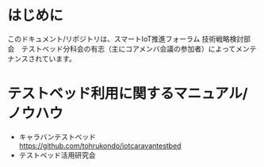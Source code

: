 
# はじめに
このドキュメント/リポジトリは、スマートIoT推進フォーラム 技術戦略検討部会　テストベッド分科会の有志（主にコアメンバ会議の参加者）によってメンテナンスされています。


# テストベッド利用に関するマニュアル/ノウハウ

* キャラバンテストベッド  https://github.com/tohrukondo/iotcaravantestbed
* テストベッド活用研究会




